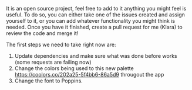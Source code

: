It is an open source project, feel free to add to it anything you might feel is useful. 
To do so, you can either take one of the issues created and assign yourself to it, or you can add whatever functionality you might think is needed. 
Once you have it finished, create a pull request for me (Klara) to review the code and merge it! 

The first steps we need to take right now are:
1. Update dependencies and make sure what was done before works (some requests are failing now)
2. Change the colors being used to this new palette https://coolors.co/202a25-5f4bb6-86a5d9 througout the app
3. Change the font to Poppins.
